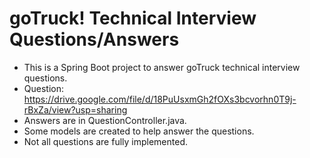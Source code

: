 # goTruck! Technical Interview Questions/Answers

* This is a Spring Boot project to answer goTruck technical interview questions.
* Question: https://drive.google.com/file/d/18PuUsxmGh2fOXs3bcvorhn0T9j-rBxZa/view?usp=sharing
* Answers are in QuestionController.java.
* Some models are created to help answer the questions.
* Not all questions are fully implemented.
